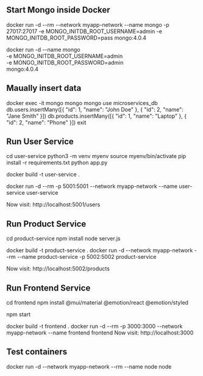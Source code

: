 ## Start Mongo inside Docker
docker run -d --rm  --network myapp-network --name mongo -p 27017:27017 -e MONGO_INITDB_ROOT_USERNAME=admin -e MONGO_INITDB_ROOT_PASSWORD=pass  mongo:4.0.4

 docker run -d --name mongo \
	-e MONGO_INITDB_ROOT_USERNAME=admin \
	-e MONGO_INITDB_ROOT_PASSWORD=admin \
	mongo:4.0.4


## Maually insert data
docker exec -it mongo mongo
mongo
use microservices_db
db.users.insertMany([{ "id": 1, "name": "John Doe" }, { "id": 2, "name": "Jane Smith" }])
db.products.insertMany([{ "id": 1, "name": "Laptop" }, { "id": 2, "name": "Phone" }])
exit

## Run User Service 
cd user-service
python3 -m venv myenv
source myenv/bin/activate
pip install -r requirements.txt
python app.py

docker build -t user-service .

docker run -d --rm -p 5001:5001 --network myapp-network --name user-service user-service

Now visit: http://localhost:5001/users

## Run Product Service

cd product-service
npm install
node server.js

docker build -t product-service .
docker run -d  --network myapp-network --rm --name product-service -p 5002:5002 product-service

Now visit: http://localhost:5002/products

## Run Frontend Service
cd frontend
npm install @mui/material @emotion/react @emotion/styled

npm start

docker build -t frontend .
docker run -d --rm -p 3000:3000 --network myapp-network --name frontend frontend
Now visit: http://localhost:3000

## Test containers
docker run -d --network myapp-network --rm --name node  node
